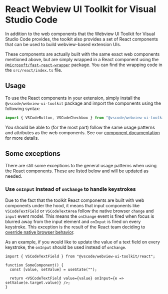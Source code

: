# React Webview UI Toolkit for Visual Studio Code

In addition to the web components that the Webview UI Toolkit for Visual Studio Code provides, the toolkit also provides a set of React components that can be used to build webview-based extension UIs.

These components are actually built with the same exact web components mentioned above, but are simply wrapped in a React component using the [`@microsoft/fast-react-wrapper`](https://www.npmjs.com/package/@microsoft/fast-react-wrapper) package. You can find the wrapping code in the `src/react/index.ts` file.

## Usage

To use the React components in your extension, simply install the `@vscode/webview-ui-toolkit` package and import the components using the following syntax:

```ts
import { VSCodeButton, VSCodeCheckbox } from "@vscode/webview-ui-toolkit/react";
```

You should be able to (for the most part) follow the same usage patterns and attributes as the web components. See our [component documentation](../../docs/components.md) for more details.

## Some exceptions

There are still some exceptions to the general usage patterns when using the React components. These are listed below and will be updated as needed.

### Use `onInput` instead of `onChange` to handle keystrokes

Due to the fact that the toolkit React components are built with web components under the hood, it means that input components like `VSCodeTextField` or `VSCodeTextArea` follow the native browser `change` and `input` event model. This means the `onChange` event is fired when focus is blurred away from the input element and `onInput` is fired on every keystroke. This exception is the result of the React team deciding to [override native browser behavior](https://reactjs.org/docs/dom-elements.html#onchange).

As an example, if you would like to update the value of a text field on every keystroke, the `onInput` should be used instead of `onChange`.

```tsx
import { VSCodeTextField } from "@vscode/webview-ui-toolkit/react";

function SomeComponent() {
  const [value, setValue] = useState("");

  return <VSCodeTextField value={value} onInput={e => setValue(e.target.value)} />;
}
```

